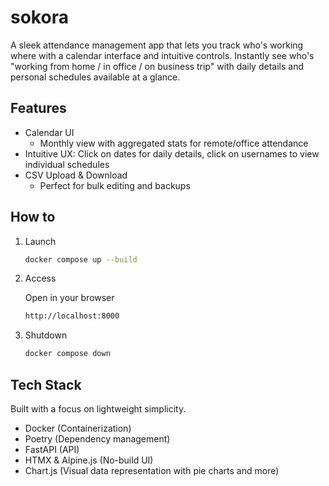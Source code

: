 # sokora

A sleek attendance management app that lets you track who's working where with a calendar interface and intuitive
controls. Instantly see who's "working from home / in office / on business trip" with daily details and personal
schedules available at a glance.

## Features

- Calendar UI
  - Monthly view with aggregated stats for remote/office attendance
- Intuitive UX: Click on dates for daily details, click on usernames to view individual schedules
- CSV Upload & Download
  - Perfect for bulk editing and backups

## How to

1. Launch

   ```bash
   docker compose up --build
   ```

2. Access

   Open in your browser

   ```bash
   http://localhost:8000
   ```

3. Shutdown

   ```bash
   docker compose down
   ```

## Tech Stack

Built with a focus on lightweight simplicity.

- Docker (Containerization)
- Poetry (Dependency management)
- FastAPI (API)
- HTMX & Alpine.js (No-build UI)
- Chart.js (Visual data representation with pie charts and more)
